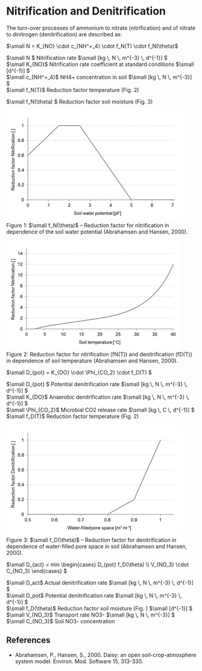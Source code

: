 # Nitrification and Denitrification

The turn-over processes of ammonium to nitrate (nitrification) and of nitrate to dinitrogen (denitrification) are described as:

$`\small N = K_{NO} \cdot c_{NH^+_4} \cdot f_N(T) \cdot f_N(\theta)`$

$`\small N `$	Nitrification rate	$`\small [kg \, N \, m^{-3} \, d^{-1}] `$<br>
$`\small K_{NO}`$	Nitrification rate coefficient at standard conditions	$`\small [d^{-1}] `$<br>
$`\small c_{NH^+_4}`$	NH4+ concentration in soil	$`\small [kg \, N \, m^{-3}] `$<br>
$`\small f_N(T)`$	Reduction factor temperature (Fig. 2)<br>
 
$`\small f_N(\theta) `$	Reduction factor soil moisture (Fig. 3)	 

![](../images/soil_processes/Nitrification_Fig1.png)<br>
Figure 1: $`\small f_N(\theta)`$ – Reduction factor for nitrification in dependence of the soil water potential (Abrahamsen and Hansen, 2000).

![](../images/soil_processes/Nitrification_Fig2.png)<br>
Figure 2: Reduction factor for nitrification (fN(T)) and denitrification (fD(T)) in dependence of soil temperature (Abrahamsen and Hansen, 2000).

$`\small D_{pot} = K_{DO} \cdot \Phi_{CO_2} \cdot f_D(T) `$

$`\small D_{pot} `$	Potential denitrification rate	$`\small [kg \, N \, m^{-3} \, d^{-1}] `$<br>
$`\small K_{DO}`$	Anaerobic denitrification rate	$`\small [kg \, N \, m^{-3} \, d^{-1}] `$<br>
$`\small \Phi_{CO_2}`$	Microbial CO2 release rate	$`\small [kg \, C \, d^{-1}] `$<br>
$`\small f_D(T)`$	Reduction factor temperature (Fig. 2)<br>

![](../images/soil_processes/Nitrification_Fig3.png)<br>
Figure 3: $`\small f_D(\theta)`$ – Reduction factor for denitrification in dependence of water-filled pore space in soil (Abrahamsen and Hansen, 2000).

$`\small D_{act} = min \begin{cases} D_{pot} f_D(\theta) \\ V_{NO_3} \cdot C_{NO_3}  \end{cases} `$

$`\small D_act`$	Actual denitrification rate	$`\small [kg \, N \, m^{-3} \, d^{-1}] `$<br>
$`\small D_pot`$	Potential denitrification rate	$`\small [kg \, N \, m^{-3} \, d^{-1}] `$<br>
$`\small f_D(\theta)`$	Reduction factor soil moisture (Fig. )	$`\small [d^{-1}] `$<br>
$`\small V_{NO_3}`$	Transport rate NO3-	$`\small [kg \, N \, m^{-3}] `$<br>
$`\small C_{NO_3}`$	Soil NO3-  concentration	 <br>

## References

* Abrahamsen, P., Hansen, S., 2000. Daisy: an open soil-crop-atmosphere system model. Environ. Mod. Software 15, 313-330.